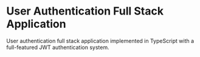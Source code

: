 # User Authentication Full Stack Application

User authentication full stack application implemented in TypeScript with a full-featured JWT authentication system.
